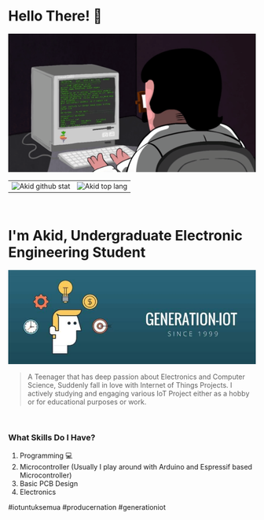 
# Hello There! 👋

<center><img src="./poster1.gif"/></center>

|||
|---|---|
|![Akid github stat](https://github-readme-stats.vercel.app/api?username=Coderakid01&show_icons=true&hide_border=true&theme=vue)|![Akid top lang](https://github-readme-stats.vercel.app/api/top-langs/?username=Coderakid01&layout=compact&hide_border=true&theme=vue)| 

<br>

# I'm Akid, Undergraduate Electronic Engineering Student

  <p align="center"><img src="./poster2.jpg" width="900"></a></p>
  
  >A Teenager that has deep passion about Electronics and Computer Science, Suddenly fall in love with Internet of Things Projects. I actively studying and engaging various IoT Project either as a hobby or for educational purposes or work.
  
  </br>
  
  <h3>What Skills Do I Have?</h3>
  
  <ol>
  <li>Programming 💻</a></b></li>
  <li>Microcontroller (Usually I play around with Arduino and Espressif based Microcontroller)</li>
  <li>Basic PCB Design</li>
  <li>Electronics</li>
  </ol>

<footer> #iotuntuksemua #producernation #generationiot </footer>
